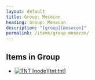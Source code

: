 ```yaml
---
layout: default
title: Group: Mesecon
heading: Group: Mesecon
description: "[group][mesecon]"
permalink: /items/group-mesecon/
---
```



## Items in Group

<ul class="list-items clearfix">
    <li><a href="{{site.baseurl}}/items/tnt-tnt/"><img src="{{site.baseurl}}/assets/img/items/itemcubes/tnt_tnt.png" data-toggle="tooltip" title="TNT [node][tnt:tnt]"></a></li>
</ul>
